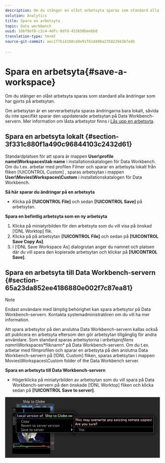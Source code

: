 ```yaml
---
description: Om du stänger en olåst arbetsyta sparas som standard alla ändringar som har gjorts på arbetsytan.
solution: Analytics
title: Spara en arbetsyta
topic: Data workbench
uuid: 166f9ef8-c2c4-4dfc-8d7d-453650bee6b8
translation-type: tm+mt
source-git-commit: aec1f7b14198cdde91f61d490a235022943bfedb

---
```



# Spara en arbetsyta{#save-a-workspace}

Om du stänger en olåst arbetsyta sparas som standard alla ändringar som har gjorts på arbetsytan.

Om arbetsytan är en serverarbetsyta sparas ändringarna bara lokalt, såvida du inte specifikt sparar den uppdaterade arbetsytan på Data Workbench-servern. Mer information om låsta arbetsytor finns i [Lås upp en arbetsyta](../../../home/c-get-started/c-work-worksp/c-unlock-wksp.md#concept-18ada952aecf45c79a806b31b294023e).

## Spara en arbetsyta lokalt {#section-3f331c880f1a490c96844103c2432d61}

Standardplatsen för att spara är mappen **User\profile name\Workspaces\tab name** i installationskatalogen för Data Workbench. Om du t.ex. arbetar med profilen Filmer och sparar en arbetsyta lokalt från fliken [!UICONTROL Custom] , sparas arbetsytan i mappen **User\Movies\Workspaces\Custom** i installationskatalogen för Data Workbench.

**Så här sparar du ändringar på en arbetsyta**

* Klicka på **[!UICONTROL File]** och sedan **[!UICONTROL Save]** på arbetsytan.

**Spara en befintlig arbetsyta som en ny arbetsyta**

1. Klicka på miniatyrbilden för den arbetsyta som du vill visa på önskad [!DNL Worktop] flik.
1. Klicka på på arbetsytan **[!UICONTROL File]** och sedan på **[!UICONTROL Save Copy As]**.
1. I [!DNL Save Workspace As] dialogrutan anger du namnet och platsen där du vill spara den kopierade arbetsytan och klickar på **[!UICONTROL Save]**.

## Spara en arbetsyta till Data Workbench-servern {#section-65a23da852ee4186880e002f7c87ea81}

>[!NOTE]
>
>Endast användare med lämplig behörighet kan spara arbetsytor på Data Workbench-servern. Kontakta systemadministratören om du vill ha mer information.

Att spara arbetsytor på den anslutna Data Workbench-servern kallas också att publicera en arbetsyta eftersom den gör arbetsytan tillgänglig för andra användare. Som standard sparas arbetsytorna i *arbetsprofilens namn*\Workspaces\*fliknamn* på Data Workbench-servern. Om du t.ex. arbetar med filmprofilen och sparar en arbetsyta på den anslutna Data Workbench-servern på [!DNL Custom] fliken, sparas arbetsytan i mappen Movies\Workspaces\Custom folder of the Data Workbench server.

**Spara en arbetsyta till Data Workbench-servern**

* Högerklicka på miniatyrbilden av arbetsytan som du vill spara på Data Workbench-servern på den önskade [!DNL Worktop] fliken och klicka sedan på **[!UICONTROL Save to server]**.

![](assets/mnu_workspaceManager_SaveToServerwksp.png)
